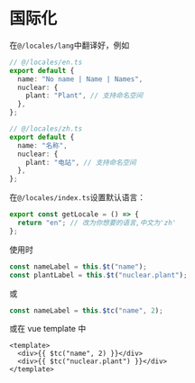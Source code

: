 # 国际化

在`@/locales/lang`中翻译好，例如

```ts
// @/locales/en.ts
export default {
  name: "No name | Name | Names",
  nuclear: {
    plant: "Plant", // 支持命名空间
  },
};
```

```ts
// @/locales/zh.ts
export default {
  name: "名称",
  nuclear: {
    plant: "电站", // 支持命名空间
  },
};
```

在`@/locales/index.ts`设置默认语言：

```ts
export const getLocale = () => {
  return "en"; // 改为你想要的语言,中文为'zh'
};
```

使用时

```ts
const nameLabel = this.$t("name");
const plantLabel = this.$t("nuclear.plant");
```

或

```ts
const nameLabel = this.$tc("name", 2);
```

或在 vue template 中

```vue
<template>
  <div>{{ $tc("name", 2) }}</div>
  <div>{{ $tc("nuclear.plant") }}</div>
</template>
```
